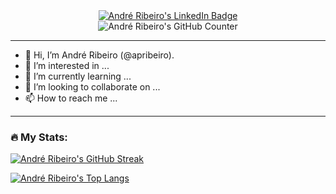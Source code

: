 <div id="badges" align="center">
  <a href="https://pt.linkedin.com/in/andr%C3%A9-ribeiro-kr36">
    <img src="https://img.shields.io/badge/LinkedIn-blue?style=for-the-badge&logo=linkedin&logoColor=white" alt="André Ribeiro's LinkedIn Badge"/>
  </a>
</div>

<div id="counter" align="center">
  <img src="https://komarev.com/ghpvc/?username=your-github-apribeiro&style=flat-square&color=orange" alt="André Ribeiro's GitHub Counter"/>
</div>

---

- 👋 Hi, I’m André Ribeiro (@apribeiro).
- 👀 I’m interested in ...
- 🌱 I’m currently learning ...
- 💞️ I’m looking to collaborate on ...
- 📫 How to reach me ...

---

### :fire: My Stats:

[![André Ribeiro's GitHub Streak](http://github-readme-streak-stats.herokuapp.com?user=apribeiro&theme=dark)](https://git.io/streak-stats)

[![André Ribeiro's Top Langs](https://github-readme-stats.vercel.app/api/top-langs/?username=apribeiro&layout=compact&theme=dark)](https://github.com/anuraghazra/github-readme-stats)

<!---
apribeiro/apribeiro is a ✨ special ✨ repository because its `README.md` (this file) appears on your GitHub profile.
You can click the Preview link to take a look at your changes.
--->
